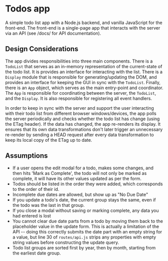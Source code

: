 # Todos app

A simple todo list app with a Node.js backend, and vanilla JavaScript for the
front-end. The front-end is a single-page app that interacts with the server
via an API (see /docs/ for API documentation).

## Design Considerations

The app divides responsibilities into three main components. There is a `TodoList`
that serves as an in-memory representation of the current-state of the todo list.
It is provides an interface for interacting with the list. There is a `Display`
module that is responsible for generating/updating the DOM, and provides an
interface for keeping the GUI in sync with the `TodoList`. Finally, there is an
`App` object, which serves as the main entry-point and coordinator. The `App` is
responsible for coordinating between the server, the `TodoList`, and the `Display`.
It is also responsible for registering all event handlers.

In order to keep in sync with the server and support the user interacting with
their todo list from different browser windows/devices, the app polls the server
periodically and checks whether the todo list has change (using the ETag header).
If the data has changed, the app re-renders its display. It ensures that its own
data transformations don't later trigger an unnecessary re-render by sending a 
HEAD request after every data transformation to keep its local copy of the ETag
up to date.

## Assumptions

- If a user opens the edit modal for a todo, makes some changes, and then hits 
'Mark as Complete', the todo will not only be marked as complete, it will have its
other values updated as per the form.
- Todos should be listed in the order they were added, which corresponds to the order
of their id.
- Incomplete due dates are allowed, but show up as "No Due Date"
- If you update a todo's date, the current group stays the same, even if the
todo was the last in that group.
- If you close a modal without saving or marking complete, any data you had
entered is lost
- You cannot clear due date parts from a todo by moving them back to the placeholder
value in the update form. This is actually a limitation of the API -- doing this
correctly submits the date part with an empty string for a value, but line 30 of
`routes/api.js` strips any properties with empty string values before constructing
the update query.
- Todo list groups are sorted first by year, then by month, starting from the
earliest date group.